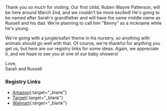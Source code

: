 Thank you so much for visiting. Our first child, Ruben Wayne Patterson, will be here around March 2nd, and we couldn't be more excited! He's going to be named after Sarah's grandfather and will have the same middle name as Russell and his dad. We're planning to call him "Benny" as a nickname while he's young.

We're going with a jungle/safari theme in his nursery, so anything with animals should go well with that. Of course, we're thankful for anything you get us, but here are our registry links for some ideas. Again, we appreciate it, and we hope to see you at one of our baby showers! 

Love,\
Sarah and Russell

### Registry Links

* [Amazon](https://www.amazon.com/baby-reg/russell-patterson-sarah-patterson-march-2022/1JUK1QYY9L99G){:target="_blank"}
* [Target](https://www.target.com/gift-registry/gift-giver?registryId=69f4aa30-18fc-11ec-b100-fb8b51f5c806&type=BABY){:target="_blank"}
* [Walmart](https://www.walmart.com/registry/BR/e38586e4-1329-45ee-ade8-558bc6068d3f){:target="_blank"}
